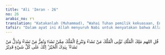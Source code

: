```yaml
---
title: "Ali 'Imran - 26"
no: 26
arabic_no: ٢٦
translation: "Katakanlah (Muhammad), “Wahai Tuhan pemilik kekuasaan, Engkau berikan kekuasaan kepada siapa pun yang Engkau kehendaki, dan Engkau cabut kekuasaan dari siapa pun yang Engkau kehendaki. Engkau muliakan siapa pun yang Engkau kehendaki dan Engkau hinakan siapa pun yang Engkau kehendaki. Di tangan Engkaulah segala kebajikan. Sungguh, Engkau Mahakuasa atas segala sesuatu."
tafsir: "Dalam ayat ini Allah menyuruh Nabi untuk menyatakan bahwa Allah Yang Mahasuci yang mempunyai kekuasaan tertinggi dan Mahabijaksana dengan tindakan-Nya yang sempurna di dalam menyusun, mengurus, dan merampungkan segala perkara dan yang menegakkan neraca undang-undang di alam ini. Maka Allah yang memberikan urusan pemerintahan kepada siapa yang dikehendaki-Nya di antara hamba-hamba-Nya. Ada kalanya Allah memberikan kekuasaan itu bersamaan dengan pangkat kenabian seperti keluarga Ibrahim, dan ada kalanya hanya memberikan kekuasaan memerintah saja menurut hukum kemasyarakatan yaitu dengan mengatur kabilah-kabilah dan bangsa-bangsa. Allah juga yang mencabut kekuasaan dari orang-orang yang Dia kehendaki, disebabkan mereka berpaling dari jalan yang lurus, yaitu jalan yang dapat memelihara kekuasaan karena meninggalkan keadilan dan berlaku curang dalam pemerintahan. Demikianlah hal itu telah berlaku pula terhadap Bani Israil dan bangsa lain disebabkan kezaliman dan kerusakan budi mereka.\n\nAllah juga memberi kekuasaan kepada orang yang Dia kehendaki, dan menghinakan orang yang Dia kehendaki. Orang yang diberi kekuasaan ialah orang yang didengar tutur katanya, banyak penolongnya, mempengaruhi jiwa manusia dengan wibawa dan ilmunya, mempunyai keluasan rezeki dan berbuat baik kepada segenap manusia.\n\nAdapun orang yang mendapat kehinaan, ialah orang yang rendah akhlaknya, merasa lemah semangat membela kehormatan, tidak mampu mengusir musuhnya yang menyerbu dan tidak mampu mempersatukan pengikutnya. Padahal tidak ada satu kemuliaan pun dapat dicapai tanpa persatuan untuk menegakkan kebenaran dan menentang kezaliman.\n\nApabila masyarakat telah bersatu dan berjalan menurut sunatullah, berarti mereka telah menyiapkan segala sesuatu untuk menghadapi segala kemungkinan. Banyak sedikitnya bilangan suatu umat tidaklah menjamin untuk dapat mewujudkan kekuasaan dan menghimpun kekuatan. Orang musyrik Mekah, orang Yahudi dan orang munafik Arab telah tertipu oleh banyaknya pengikut dibanding dengan pengikut Rasulullah saw, padahal yang demikian itu tidak mendatangkan faedah bagi mereka sedikit pun. Sebagaimana firman Allah:\n\nMereka berkata, \"Sungguh, jika kita kembali ke Madinah (kembali dari perang Bani Mustalik), pastilah orang yang kuat akan mengusir orang-orang yang lemah dari sana.\" Padahal kekuatan itu hanyalah bagi Allah, Rasul-Nya dan bagi orang-orang mukmin, tetapi orang-orang munafik itu tidak mengetahui. (al-Munafiqun/63: 8)\n\nFakta-fakta sejarah menjadi bukti bahwa jumlah yang banyak saja tidaklah menunjukkan kekuatan. Lihatlah bangsa-bangsa Timur, mereka berjumlah banyak tetapi dapat dikuasai oleh bangsa-bangsa Barat yang berjumlah lebih sedikit, disebabkan merajalelanya kebodohan dan permusuhan, atau perpecahan yang terjadi di antara sesama mereka.\n\nDalam ayat ini diterangkan pula bahwa segala kebajikan terletak di tangan-Nya baik kenabian, kekuasaan atau pun kekayaan. Ini menunjukkan bahwa Allah sendirilah yang memberikannya menurut kemauan-Nya. Tidak ada seorang pun yang memiliki kebajikan selain Allah. Dalam ayat ini hanya disebutkan kebajikan saja. Sebenarnya segala yang buruk dan jahat juga ada di bawah kekuasaan Allah. Hal ini dipahami dari pernyataan Allah bahwa Dia Mahakuasa atas segala sesuatu.\n\nDalam ayat ini disebutkan kebajikan saja karena disesuaikan dengan keadaan. Keadaan yang mendorong orang-orang kafir menentang dan meremehkan dakwah Nabi Muhammad saw ialah kemiskinan beliau, kelemahan pengikut-pengikutnya serta kecilnya bilangan mereka. Oleh sebab itu Allah menyuruh Nabi untuk berlindung kepada yang memiliki segala kerajaan. Yang ditangan-Nya segala kekuasaan dan kemuliaan. Allah mengingatkan Rasulullah bahwa seluruh kebaikan dan kekayaan ada ditangan-Nya. Maka tidak ada yang dapat menghalangi-Nya apabila Allah memberikan kemiskinan dan kekayaan kepada Nabi-Nya atau kepada orang-orang mukmin yang dikehendaki-Nya, sebagaimana diterangkan oleh Allah dalam firman-Nya:\n\nDan Kami hendak memberi karunia kepada orang-orang yang tertindas di bumi (Mesir) itu, dan hendak menjadikan mereka pemimpin dan menjadikan mereka orang-orang yang mewarisi (bumi). (al-Qasas/28: 5)"
---
```

قُلِ اللهم مٰلِكَ الْمُلْكِ تُؤْتِى الْمُلْكَ مَنْ تَشَاۤءُ وَتَنْزِعُ الْمُلْكَ مِمَّنْ تَشَاۤءُۖ وَتُعِزُّ مَنْ تَشَاۤءُ وَتُذِلُّ مَنْ تَشَاۤءُ ۗ بِيَدِكَ الْخَيْرُ ۗ اِنَّكَ عَلٰى كُلِّ شَيْءٍ قَدِيْرٌ
